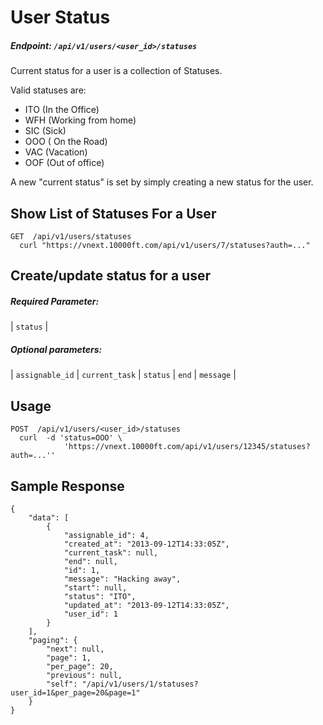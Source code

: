 # User Status

##### Endpoint: `/api/v1/users/<user_id>/statuses`

Current status for a user is a collection of Statuses.

Valid statuses are:

*   ITO (In the Office)
*   WFH (Working from home)
*   SIC (Sick)
*   OOO ( On the Road)
*   VAC (Vacation)
*   OOF (Out of office)

A new "current status" is set by simply creating a new status for the user.

## Show List of Statuses For a User

```
GET  /api/v1/users/statuses
  curl "https://vnext.10000ft.com/api/v1/users/7/statuses?auth=..."
```

## Create/update status for a user

##### Required Parameter:

| `status` |

##### Optional parameters:

| `assignable_id` | `current_task` | `status` | `end` | `message` |

## Usage

```
POST  /api/v1/users/<user_id>/statuses
  curl  -d 'status=OOO' \
            'https://vnext.10000ft.com/api/v1/users/12345/statuses?auth=...''
```

## Sample Response

```
{
    "data": [
        {
            "assignable_id": 4,
            "created_at": "2013-09-12T14:33:05Z",
            "current_task": null,
            "end": null,
            "id": 1,
            "message": "Hacking away",
            "start": null,
            "status": "ITO",
            "updated_at": "2013-09-12T14:33:05Z",
            "user_id": 1
        }
    ],
    "paging": {
        "next": null,
        "page": 1,
        "per_page": 20,
        "previous": null,
        "self": "/api/v1/users/1/statuses?user_id=1&per_page=20&page=1"
    }
}
```
